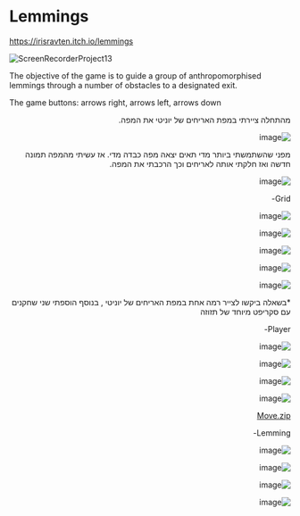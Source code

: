 # Lemmings
https://irisravten.itch.io/lemmings

![ScreenRecorderProject13](https://user-images.githubusercontent.com/30858011/102208596-4a93f280-3ed8-11eb-9482-e7c30afc5a8f.gif)


The objective of the game is to guide a group of anthropomorphised lemmings through a number of obstacles to a designated exit.

The game buttons: arrows right, arrows left, arrows down

<div dir='rtl' lang='he'>
  
  מהתחלה ציירתי במפת האריחים של יוניטי את המפה.
  
![image](https://user-images.githubusercontent.com/30858011/102213215-17089680-3edf-11eb-958b-59839c97d484.png)
  
  מפני שהשתמשתי ביותר מדי תאים יצאה מפה כבדה מדי. אז עשיתי מהמפה תמונה חדשה ואז חלקתי אותה לאריחים וכך הרכבתי את המפה.
  
  
![image](https://user-images.githubusercontent.com/30858011/102212690-44087980-3ede-11eb-80a7-67b5ec8f5beb.png)

  
  Grid-
  
  ![image](https://user-images.githubusercontent.com/30858011/102210753-474e3600-3edb-11eb-9dcb-57b5796702ae.png)
  
  ![image](https://user-images.githubusercontent.com/30858011/102210843-62b94100-3edb-11eb-8b86-bf791aadb3c5.png)
  
  ![image](https://user-images.githubusercontent.com/30858011/102210893-74024d80-3edb-11eb-810c-850b3dd3925d.png)
  
  ![image](https://user-images.githubusercontent.com/30858011/102210964-8da39500-3edb-11eb-9f7d-97186999673b.png)

![image](https://user-images.githubusercontent.com/30858011/102211018-a14efb80-3edb-11eb-8520-a0eada2bb68f.png)

*בשאלה ביקשו לצייר רמה אחת במפת האריחים של יוניטי , בנוסף הוספתי שני שחקנים עם סקריפט מיוחד של תזוזה


Player-


![image](https://user-images.githubusercontent.com/30858011/102211234-0145a200-3edc-11eb-9a33-6ce350277e1b.png)

![image](https://user-images.githubusercontent.com/30858011/102211273-10c4eb00-3edc-11eb-8bbb-b0ecd8ff360a.png)

![image](https://user-images.githubusercontent.com/30858011/102211357-26d2ab80-3edc-11eb-8a63-763259a7711a.png)


![image](https://user-images.githubusercontent.com/30858011/102211402-3b16a880-3edc-11eb-8a61-6de14451246f.png)


[Move.zip](https://github.com/PlayGameAriel/Lemmings/files/5695576/Move.zip)


Lemming-


![image](https://user-images.githubusercontent.com/30858011/102212262-939a7580-3edd-11eb-83ef-ee7032fc66c1.png)

![image](https://user-images.githubusercontent.com/30858011/102212293-a4e38200-3edd-11eb-9646-7f80a028357c.png)


![image](https://user-images.githubusercontent.com/30858011/102212330-b593f800-3edd-11eb-9d1e-e8da9999e570.png)

![image](https://user-images.githubusercontent.com/30858011/102212377-cba1b880-3edd-11eb-81f6-34079a0732c0.png)




  
 </div>
